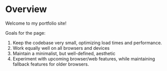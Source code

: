# Overview
Welcome to my portfolio site!

Goals for the page:

1. Keep the codebase very small, optimizing load times and performance.
2. Work equally well on all browsers and devices
3. Maintain a minimalist, but well-defined, aesthetic
4. Experiment with upcoming browser/web features, while maintaining fallback features for older browsers.